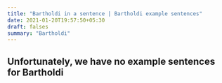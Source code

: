 ```yaml
---
title: "Bartholdi in a sentence | Bartholdi example sentences"
date: 2021-01-20T19:57:50+05:30
draft: falses
summary: "Bartholdi"
---
```

## Unfortunately, we have no example sentences for Bartholdi                 
